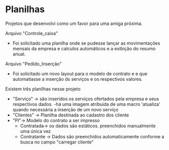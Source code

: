 # Planilhas

Projetos que desenvolvi como um favor para uma amiga próxima.

Arquivo "Controle_caixa" 
  - Foi solicitado uma planilha onde se pudesse lançar as movimentações mensais da empresa e calculos automáticos e a exibição do resumo anual. 

Arquivo "Pedido_Inserção"
  - Foi solicitado um novo layout para o modelo de contrato e e que automatiasse a inserção ds serviços e os respectivos valores.
  
  Existem três planilhas nesse projeto
  
  - "Serviço" -> são inseridos os serviços ofertados pela empresa e seus respectivos dados. 
    -há uma imagem atribuida de uma macro 'atualiza' quando necessária a inserção de um novo serviço
  - "Clientes" -> Planilha destinada ao cadastro dos cliente
  - "PI"-> Modelo do contrato a ser impresso
    - Contratada-> os dados são estáticos. preenchidos manualmente uma única vez 
    - Contratante -> Dados são preenchidos automaticamente conforme a busca no campo "carregar cliente"
  
